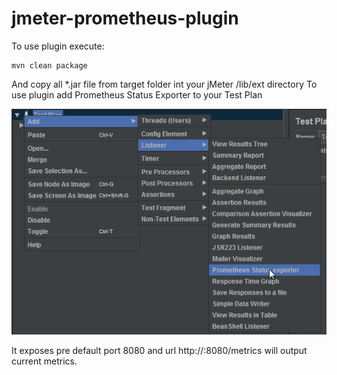 # jmeter-prometheus-plugin

To use plugin execute:

```
mvn clean package
```

And copy all *.jar file from target folder int your jMeter /lib/ext directory
To use plugin add Prometheus Status Exporter to your Test Plan

![Screenshot](documentation/images/jmeter-listener.png)


It exposes pre default port 8080 and url http://<your-server>:8080/metrics will output current metrics. 
